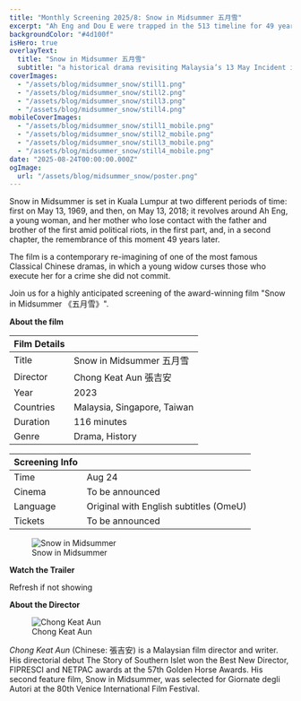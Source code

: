 ```yaml
---
title: "Monthly Screening 2025/8: Snow in Midsummer 五月雪"
excerpt: "Ah Eng and Dou E were trapped in the 513 timeline for 49 years. Post-election tensions rose in 1969 Cantonese street opera Snow in June was performed in a Kuala Lumpur neighborhood, with Dou E played by the troupe master. During a riot, Ah Eng and her mother sought refuge in the troupe, losing contact with her brother and father. In 2018, Ah Eng returned to Kuala Lumpur where she met Dou E in the cemetery."
backgroundColor: "#4d100f"
isHero: true
overlayText:
  title: "Snow in Midsummer 五月雪"
  subtitle: "a historical drama revisiting Malaysia’s 13 May Incident in 1969 and its lingering scars"
coverImages:
  - "/assets/blog/midsummer_snow/still1.png"
  - "/assets/blog/midsummer_snow/still2.png"
  - "/assets/blog/midsummer_snow/still3.png"
  - "/assets/blog/midsummer_snow/still4.png"
mobileCoverImages:
  - "/assets/blog/midsummer_snow/still1_mobile.png"
  - "/assets/blog/midsummer_snow/still2_mobile.png"
  - "/assets/blog/midsummer_snow/still3_mobile.png"
  - "/assets/blog/midsummer_snow/still4_mobile.png"
date: "2025-08-24T00:00:00.000Z"
ogImage:
  url: "/assets/blog/midsummer_snow/poster.png"
---
```


Snow in Midsummer is set in Kuala Lumpur at two different periods of time: first on May 13, 1969, and then, on May 13, 2018; it revolves around Ah Eng, a young woman, and her mother who lose contact with the father and brother of the first amid political riots, in the first part, and, in a second chapter, the remembrance of this moment 49 years later.

The film is a contemporary re-imagining of one of the most famous Classical Chinese dramas, in which a young widow curses those who execute her for a crime she did not commit.

Join us for a highly anticipated screening of the award-winning film "Snow in Midsummer 《五月雪》".

**About the film**

| Film Details |                             |
| ------------ | --------------------------- |
| Title        | Snow in Midsummer 五月雪    |
| Director     | Chong Keat Aun 張吉安       |
| Year         | 2023                        |
| Countries    | Malaysia, Singapore, Taiwan |
| Duration     | 116 minutes                 |
| Genre        | Drama, History              |

| Screening Info |                                        |
| -------------- | -------------------------------------- |
| Time           | Aug 24                                 |
| Cinema         | To be announced                        |
| Language       | Original with English subtitles (OmeU) |
| Tickets        | To be announced                        |

<figure>
  <img src="/assets/blog/midsummer_snow/poster.png" alt="Snow in Midsummer" />
  <figcaption>Snow in Midsummer</figcaption>
</figure>

**Watch the Trailer**

Refresh if not showing

<div class="youtube-embed" data-video-id="oZtgGSRTYac" data-title="Snow in Midsummer"></div>

**About the Director**

<figure>
  <img src="/assets/blog/midsummer_snow/chongkeataun.png" alt="Chong Keat Aun" />
  <figcaption>Chong Keat Aun</figcaption>
</figure>

_Chong Keat Aun_ (Chinese: 張吉安) is a Malaysian film director and writer. His directorial debut The Story of Southern Islet won the Best New Director, FIPRESCI and NETPAC awards at the 57th Golden Horse Awards. His second feature film, Snow in Midsummer, was selected for Giornate degli Autori at the 80th Venice International Film Festival.
